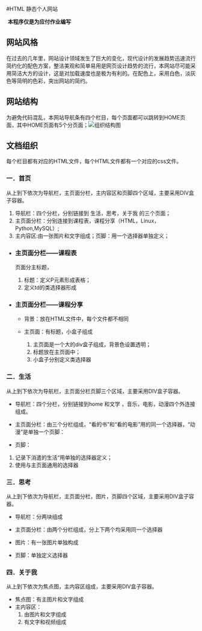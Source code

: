 #HTML 静态个人网站

​				**本程序仅是为应付作业编写**

## 网站风格

​    在过去的几年里，网站设计领域发生了巨大的变化，现代设计的发展趋势迅速流行简约化的配色方案，整洁美观和简单易用是网页设计趋势的流行，本网站尽可能采用简洁大方的设计，这是对加载速度也是极为有利的。在配色上，采用白色，淡灰色等简明的色彩，突出网站的简约。

## 网站结构

为避免代码混乱，本网站导航条有四个栏目，每个页面都可以跳转到HOME页面，其中HOME页面有5个分页面；![组织结构图](file:///C:/Users/16011/AppData/Local/Temp/msohtmlclip1/01/clip_image001.png)

 

## 文档组织

每个栏目都有对应的HTML文件，每个HTML文件都有一个对应的css文件。



### 一．首页

从上到下依次为导航栏，主页面分栏，主内容区和页脚四个区域，主要采用DIV盒子容器。

1. 导航栏：四个分栏，分别链接到 生活，思考，关于我 的三个页面；
2. 主页面分栏：分别连接到课程表，课程分享（HTML，Linux，Python,MySQL）;
3. 主内容区:由一张图片和文字组成；页脚：用一个选择器单独定义；



-  ###  主页面分栏——课程表

   页面分主标题，

	1.  标题：定义P元素形成表格；
	2. 定义td的类选择器形成



- ###   主页面分栏——课程分享

	- 背景：放在HTML文件中，每个文件都不相同

	- 主页面：有标题，小盒子组成

		1. 主页面是一个大的div盒子组成，背景色设置透明；
		2. 标题放在主页面中；
		3. 小盒子分别定义类选择器



### 二．生活

从上到下依次为导航栏，主页面分栏页脚三个区域，主要采用DIV盒子容器。

*  导航栏：四个分栏，分别链接到home 和文学 ，音乐，电影，动漫四个外连接组成。

* 主页面分栏：由三个分栏组成，“看的书”和“看的电影”用的同一个选择器，“动漫”是单独一个页脚：

*  页脚：
  1. 记录下消遣的生活“用单独的选择器定义；
  2. 使用与主页面通用的选择器



### 三．思考

从上到下依次为导航栏，主页面分栏，图片，页脚四个区域，主要采用DIV盒子容器。

* 导航栏：分两块组成

* 主页面分栏：由两个分栏组成，分上下两个均采用同一个选择器

* 图片：有一张图片单独构成

*  页脚：单独定义选择器




### 四．关于我

从上到下依次为焦点图，主内容区组成，主要采用DIV盒子容器。
- 焦点图：有主图片和文字组成
- 主内容区：
  1. 由图片和文字组成
  2. 有文字和视频组成
